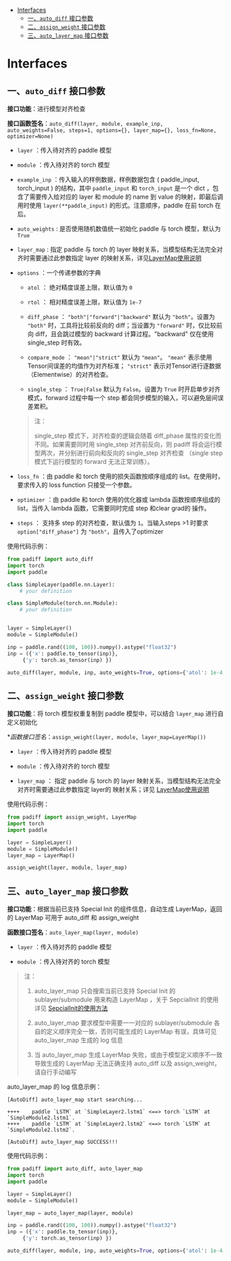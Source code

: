 - [Interfaces](#interfaces)
  - [一、`auto_diff` 接口参数](#一auto_diff-接口参数)
  - [二、`assign_weight` 接口参数](#二assign_weight-接口参数)
  - [三、`auto_layer_map` 接口参数](#三auto_layermap-接口参数)

# Interfaces
## 一、`auto_diff` 接口参数

  **接口功能**：进行模型对齐检查

  **接口函数签名**：`auto_diff(layer, module, example_inp, auto_weights=False, steps=1, options={}, layer_map={}, loss_fn=None, optimizer=None)`

  -   `layer` ：传入待对齐的 paddle 模型

  -   `module` ：传入待对齐的 torch 模型

  -   `example_inp` ：传入输入的样例数据，样例数据包含 ( paddle_input, torch_input ) 的结构，其中 `paddle_input` 和 `torch_input` 是一个 dict ，包含了需要传入给对应的 layer 和 module 的 name 到 value 的映射，即最后调用时使用 `layer(**paddle_input)` 的形式。注意顺序，paddle 在前 torch 在后。

  -   `auto_weights` : 是否使用随机数值统一初始化 paddle 与 torch 模型，默认为 `True`

  -   `layer_map` : 指定 paddle 与 torch 的 layer 映射关系，当模型结构无法完全对齐时需要通过此参数指定 layer 的映射关系，详见[LayerMap使用说明](LayerMap.md)

  -   `options` ：一个传递参数的字典

      -   `atol` ： 绝对精度误差上限，默认值为  `0`

      -   `rtol` ： 相对精度误差上限，默认值为  `1e-7`

      -   `diff_phase` ：  `"both"|"forward"|"backward"`  默认为  `"both"`。设置为  `"both"`  时，工具将比较前反向的 diff；当设置为  `"forward"`  时，仅比较前向 diff，且会跳过模型的 backward 计算过程。"backward" 仅在使用 single_step 时有效。

      -   `compare_mode` ：  `"mean"|"strict"`  默认为  `"mean"`。  `"mean"`  表示使用Tensor间误差的均值作为对齐标准；  `"strict"`  表示对Tensor进行逐数据（Elementwise）的对齐检查。

      -   `single_step` ：  `True|False`  默认为  `False`。设置为  `True`  时开启单步对齐模式，forward 过程中每一个 step 都会同步模型的输入，可以避免层间误差累积。

      > 注：
      >
      > single_step 模式下，对齐检查的逻辑会随着 diff_phase 属性的变化而不同。如果需要同时用 single_step 对齐前反向，则 padiff 将会运行模型两次，并分别进行前向和反向的 single_step 对齐检查 （single step 模式下运行模型的 forward 无法正常训练）。

  -   `loss_fn` ：由 paddle 和 torch 使用的损失函数按顺序组成的 list。在使用时，要求传入的 loss function 只接受一个参数。

  -   `optimizer` ：由 paddle 和 torch 使用的优化器或 lambda 函数按顺序组成的 list，当传入 lambda 函数，它需要同时完成 step 和clear grad的 操作。

  -   `steps` ： 支持多 step 的对齐检查，默认值为 `1`。当输入steps >1 时要求  `option["diff_phase"]`  为  `"both"`，且传入了optimizer

使用代码示例：
```py
from padiff import auto_diff
import torch
import paddle

class SimpleLayer(paddle.nn.Layer):
    # your definition

class SimpleModule(torch.nn.Module):
    # your definition


layer = SimpleLayer()
module = SimpleModule()

inp = paddle.rand((100, 100)).numpy().astype("float32")
inp = ({'x': paddle.to_tensor(inp)},
     {'y': torch.as_tensor(inp) })

auto_diff(layer, module, inp, auto_weights=True, options={'atol': 1e-4, 'rtol':0, 'compare_mode': 'strict', 'single_step':False})
```



  ## 二、`assign_weight` 接口参数

  **接口功能**：将 torch 模型权重复制到 paddle 模型中，可以结合 `layer_map` 进行自定义初始化

  **函数接口签名*：`assign_weight(layer, module, layer_map=LayerMap())`

  -   `layer` ：传入待对齐的 paddle 模型

  -   `module` ：传入待对齐的 torch 模型

  -   `layer_map` ： 指定 paddle 与 torch 的 layer 映射关系，当模型结构无法完全对齐时需要通过此参数指定 layer的 映射关系；详见 [LayerMap使用说明](LayerMap.md)

使用代码示例：
```py
from padiff import assign_weight, LayerMap
import torch
import paddle

layer = SimpleLayer()
module = SimpleModule()
layer_map = LayerMap()

assign_weight(layer, module, layer_map)
```

## 三、`auto_layer_map` 接口参数

**接口功能**：根据当前已支持 Special Init 的组件信息，自动生成 LayerMap，返回的 LayerMap 可用于 auto_diff 和 assign_weight

**函数接口签名**：`auto_layer_map(layer, module)`

  -   `layer` ：传入待对齐的 paddle 模型

  -   `module` ：传入待对齐的 torch 模型

> 注：
>
> 1.  auto_layer_map 只会搜索当前已支持 Special Init 的 sublayer/submodule 用来构造 LayerMap ，关于 SepcialInit 的使用详见 [SepcialInit的使用方法](SpecialInit.md)
>
> 2.  auto_layer_map 要求模型中需要一一对应的 sublayer/submodule 各自的定义顺序完全一致，否则可能生成的 LayerMap 有误，具体可见 auto_layer_map 生成的 log 信息
>
> 3.  当 auto_layer_map 生成 LayerMap 失败，或由于模型定义顺序不一致导致生成的 LayerMap 无法正确支持 auto_diff 以及 assign_weight，请自行手动编写

auto_layer_map 的 log 信息示例：
```
[AutoDiff] auto_layer_map start searching...

++++    paddle `LSTM` at `SimpleLayer2.lstm1` <==> torch `LSTM` at `SimpleModule2.lstm1`.
++++    paddle `LSTM` at `SimpleLayer2.lstm2` <==> torch `LSTM` at `SimpleModule2.lstm2`.

[AutoDiff] auto_layer_map SUCCESS!!!
```

使用代码示例：
```py
from padiff import auto_diff, auto_layer_map
import torch
import paddle

layer = SimpleLayer()
module = SimpleModule()

layer_map = auto_layer_map(layer, module)

inp = paddle.rand((100, 100)).numpy().astype("float32")
inp = ({'x': paddle.to_tensor(inp)},
     {'y': torch.as_tensor(inp) })

auto_diff(layer, module, inp, auto_weights=True, options={'atol': 1e-4, 'rtol':0, 'compare_mode': 'strict', 'single_step':False}, layer_map=layer_map)
```
